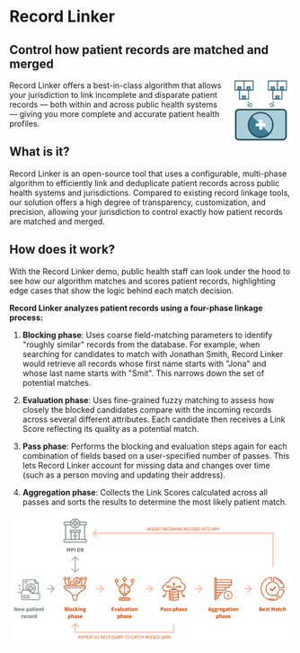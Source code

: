 # Record Linker

## Control how patient records are matched and merged

<p>
  <img src="assets/record-linker-diagram.svg" alt="Record Linker Diagram" style="float: right; width: 8em; margin-left: 1em; margin-bottom: 1em;">
</p>

Record Linker offers a best-in-class algorithm that allows your
jurisdiction to link incomplete and disparate patient records —
both within and across public health systems — giving you more
complete and accurate patient health profiles.

## What is it?

Record Linker is an open-source tool that uses a configurable,
multi-phase algorithm to efficiently link and deduplicate patient
records across public health systems and jurisdictions. Compared to
existing record linkage tools, our solution offers a high degree of
transparency, customization, and precision, allowing your jurisdiction
to control exactly how patient records are matched and merged.

## How does it work?

With the Record Linker demo, public health staff can look under the
hood to see how our algorithm matches and scores patient records,
highlighting edge cases that show the logic behind each match
decision.

**Record Linker analyzes patient records using a four-phase linkage process:**

1. **Blocking phase**: Uses coarse field-matching parameters to identify "roughly
similar" records from the database. For example, when searching
for candidates to match with Jonathan Smith, Record Linker would
retrieve all records whose first name starts with "Jona" and whose
last name starts with "Smit". This narrows down the set of
potential matches.

2. **Evaluation phase**: Uses fine-grained fuzzy matching to assess how closely
the blocked candidates compare with the incoming records across several
different attributes. Each candidate then receives a Link Score
reflecting its quality as a potential match.

3. **Pass phase**: Performs the blocking and evaluation steps again for each
combination of fields based on a user-specified number of passes.
This lets Record Linker account for missing data and changes over
time (such as a person moving and updating their address).

4. **Aggregation phase**: Collects the Link Scores calculated across all passes
and sorts the results to determine the most likely patient match.

![Record Linker Process Diagram](assets/record-linker-process-min.png "Record Linker Process Diagram")
